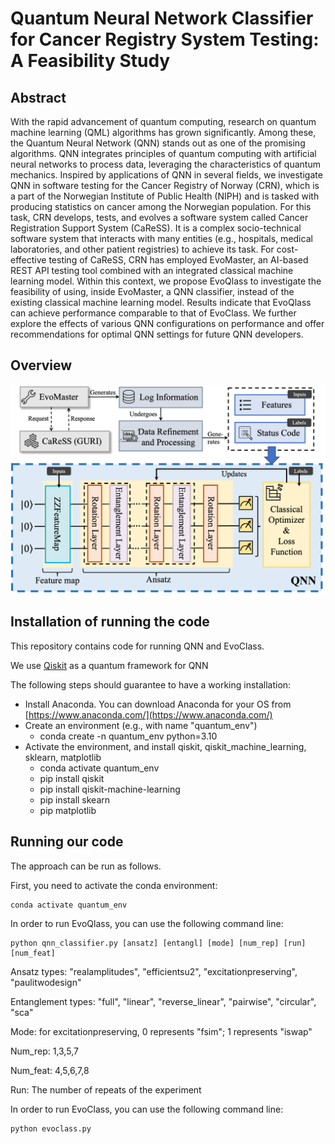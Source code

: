 # Quantum Neural Network Classifier for Cancer Registry System Testing: A Feasibility Study

## Abstract
With the rapid advancement of quantum computing, research on quantum machine learning (QML) algorithms has grown significantly. Among these, the Quantum Neural Network (QNN) stands out as one of the promising algorithms. QNN integrates principles of quantum computing with artificial neural networks to process data, leveraging the characteristics of quantum mechanics. Inspired by applications of QNN in several fields, we investigate QNN in software testing for the Cancer Registry of Norway (CRN), which is a part of the Norwegian Institute of Public Health (NIPH) and is tasked with producing statistics on cancer among the Norwegian population. For this task, CRN develops, tests, and evolves a software system called Cancer Registration Support System (CaReSS). It is a complex socio-technical software system that interacts with many entities (e.g., hospitals, medical laboratories, and other patient registries) to achieve its task. For cost-effective testing of CaReSS, CRN has employed EvoMaster, an AI-based REST API testing tool combined with an integrated classical machine learning model. Within this context, we propose EvoQlass to investigate the feasibility of using, inside EvoMaster, a QNN classifier, instead of the existing classical machine learning model. Results indicate that EvoQlass can achieve performance comparable to that of EvoClass. We further explore the effects of various QNN configurations on performance and offer recommendations for optimal QNN settings for future QNN developers.

## Overview
<img src="qnn_overview.png" width="800">

## Installation of running the code
This repository contains code for running QNN and EvoClass.

We use [Qiskit](https://qiskit.org/) as a quantum framework for QNN

The following steps should guarantee to have a working installation:
* Install Anaconda. You can download Anaconda for your OS from [https://www.anaconda.com/](https://www.anaconda.com/)
* Create an environment (e.g., with name "quantum_env")
    * conda create -n quantum_env python=3.10
* Activate the environment, and install qiskit, qiskit_machine_learning, sklearn, matplotlib
    * conda activate quantum_env
    * pip install qiskit
    * pip install qiskit-machine-learning
    * pip install skearn
    * pip matplotlib

## Running our code

The approach can be run as follows.

First, you need to activate the conda environment:

```
conda activate quantum_env
```

In order to run EvoQlass, you can use the following command line:
```
python qnn_classifier.py [ansatz] [entangl] [mode] [num_rep] [run] [num_feat]
```
Ansatz types: "realamplitudes", "efficientsu2", "excitationpreserving", "paulitwodesign"

Entanglement types: "full", "linear", "reverse_linear", "pairwise", "circular", "sca"

Mode: for excitationpreserving, 0 represents "fsim"; 1 represents "iswap"

Num_rep: 1,3,5,7

Num_feat: 4,5,6,7,8

Run: The number of repeats of the experiment

In order to run EvoClass, you can use the following command line:
```
python evoclass.py
```
